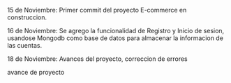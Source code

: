 15 de Noviembre: Primer commit del proyecto E-commerce en construccion.

16 de Noviembre: Se agrego la funcionalidad de Registro y Inicio de sesion, usandose Mongodb como base de datos para almacenar la informacion de las cuentas.

18 de Noviembre: Avances del proyecto, correccion de errores

avance de proyecto
